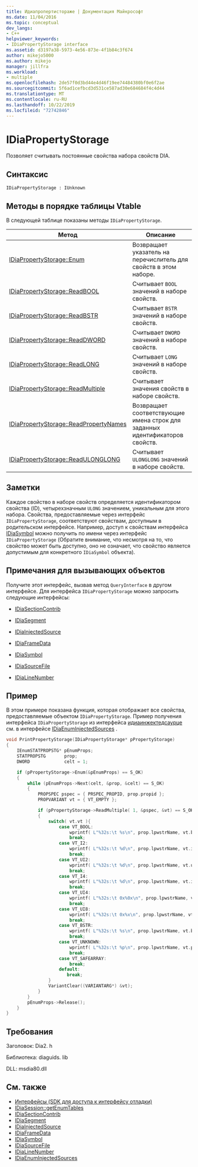 ```yaml
---
title: Идиапропертистораже | Документация Майкрософт
ms.date: 11/04/2016
ms.topic: conceptual
dev_langs:
- C++
helpviewer_keywords:
- IDiaPropertyStorage interface
ms.assetid: d3197a38-5973-4e56-873e-4f1b84c3f674
author: mikejo5000
ms.author: mikejo
manager: jillfra
ms.workload:
- multiple
ms.openlocfilehash: 2de57f0d3bd44e4d46f19ee74484380bf0e6f2ae
ms.sourcegitcommit: 5f6ad1cefbcd3d531ce587ad30e684684f4c4d44
ms.translationtype: MT
ms.contentlocale: ru-RU
ms.lasthandoff: 10/22/2019
ms.locfileid: "72742846"
---
```

# <a name="idiapropertystorage"></a>IDiaPropertyStorage
Позволяет считывать постоянные свойства набора свойств DIA.

## <a name="syntax"></a>Синтаксис

```
IDiaPropertyStorage : IUnknown
```

## <a name="methods-in-vtable-order"></a>Методы в порядке таблицы Vtable
В следующей таблице показаны методы `IDiaPropertyStorage`.

|Метод|Описание|
|------------|-----------------|
|[IDiaPropertyStorage::Enum](../../debugger/debug-interface-access/idiapropertystorage-enum.md)|Возвращает указатель на перечислитель для свойств в этом наборе.|
|[IDiaPropertyStorage::ReadBOOL](../../debugger/debug-interface-access/idiapropertystorage-readbool.md)|Считывает `BOOL` значений в наборе свойств.|
|[IDiaPropertyStorage::ReadBSTR](../../debugger/debug-interface-access/idiapropertystorage-readbstr.md)|Считывает `BSTR` значений в наборе свойств.|
|[IDiaPropertyStorage::ReadDWORD](../../debugger/debug-interface-access/idiapropertystorage-readdword.md)|Считывает `DWORD` значений в наборе свойств.|
|[IDiaPropertyStorage::ReadLONG](../../debugger/debug-interface-access/idiapropertystorage-readlong.md)|Считывает `LONG` значений в наборе свойств.|
|[IDiaPropertyStorage::ReadMultiple](../../debugger/debug-interface-access/idiapropertystorage-readmultiple.md)|Считывает значения свойств в наборе свойств.|
|[IDiaPropertyStorage::ReadPropertyNames](../../debugger/debug-interface-access/idiapropertystorage-readpropertynames.md)|Возвращает соответствующие имена строк для заданных идентификаторов свойств.|
|[IDiaPropertyStorage::ReadULONGLONG](../../debugger/debug-interface-access/idiapropertystorage-readulonglong.md)|Считывает `ULONGLONG` значений в наборе свойств.|

## <a name="remarks"></a>Заметки
Каждое свойство в наборе свойств определяется идентификатором свойства (ID), четырехзначным `ULONG` значением, уникальным для этого набора. Свойства, предоставляемые через интерфейс `IDiaPropertyStorage`, соответствуют свойствам, доступным в родительском интерфейсе. Например, доступ к свойствам интерфейса [IDiaSymbol](../../debugger/debug-interface-access/idiasymbol.md) можно получить по имени через интерфейс `IDiaPropertyStorage` (Обратите внимание, что несмотря на то, что свойство может быть доступно, оно не означает, что свойство является допустимым для конкретного `IDiaSymbol` объекта).

## <a name="notes-for-callers"></a>Примечания для вызывающих объектов
Получите этот интерфейс, вызвав метод `QueryInterface` в другом интерфейсе. Для интерфейса `IDiaPropertyStorage` можно запросить следующие интерфейсы:

- [IDiaSectionContrib](../../debugger/debug-interface-access/idiasectioncontrib.md)

- [IDiaSegment](../../debugger/debug-interface-access/idiasegment.md)

- [IDiaInjectedSource](../../debugger/debug-interface-access/idiainjectedsource.md)

- [IDiaFrameData](../../debugger/debug-interface-access/idiaframedata.md)

- [IDiaSymbol](../../debugger/debug-interface-access/idiasymbol.md)

- [IDiaSourceFile](../../debugger/debug-interface-access/idiasourcefile.md)

- [IDiaLineNumber](../../debugger/debug-interface-access/idialinenumber.md)

## <a name="example"></a>Пример
В этом примере показана функция, которая отображает все свойства, предоставляемые объектом `IDiaPropertyStorage`. Пример получения интерфейса `IDiaPropertyStorage` из интерфейса [идиаинжектедсаурце](../../debugger/debug-interface-access/idiainjectedsource.md) см. в интерфейсе [IDiaEnumInjectedSources](../../debugger/debug-interface-access/idiaenuminjectedsources.md) .

```C++
void PrintPropertyStorage(IDiaPropertyStorage* pPropertyStorage)
{
    IEnumSTATPROPSTG* pEnumProps;
    STATPROPSTG       prop;
    DWORD             celt = 1;

    if (pPropertyStorage->Enum(&pEnumProps) == S_OK)
    {
        while (pEnumProps->Next(celt, &prop, &celt) == S_OK)
        {
            PROPSPEC pspec = { PRSPEC_PROPID, prop.propid };
            PROPVARIANT vt = { VT_EMPTY };

            if (pPropertyStorage->ReadMultiple( 1, &pspec, &vt) == S_OK)
            {
                switch( vt.vt ){
                    case VT_BOOL:
                        wprintf( L"%32s:\t %s\n", prop.lpwstrName, vt.bVal ? L"true" : L"false" );
                        break;
                    case VT_I2:
                        wprintf( L"%32s:\t %d\n", prop.lpwstrName, vt.iVal );
                        break;
                    case VT_UI2:
                        wprintf( L"%32s:\t %d\n", prop.lpwstrName, vt.uiVal );
                        break;
                    case VT_I4:
                        wprintf( L"%32s:\t %d\n", prop.lpwstrName, vt.intVal );
                        break;
                    case VT_UI4:
                        wprintf( L"%32s:\t 0x%0x\n", prop.lpwstrName, vt.uintVal );
                        break;
                    case VT_UI8:
                        wprintf( L"%32s:\t 0x%x\n", prop.lpwstrName, vt.uhVal.QuadPart );
                        break;
                    case VT_BSTR:
                        wprintf( L"%32s:\t %s\n", prop.lpwstrName, vt.bstrVal );
                        break;
                    case VT_UNKNOWN:
                        wprintf( L"%32s:\t %p\n", prop.lpwstrName, vt.punkVal );
                        break;
                    case VT_SAFEARRAY:
                        break;
                    default:
                       break;
                }
                VariantClear((VARIANTARG*) &vt);
            }
        }
        pEnumProps->Release();
    }
}
```

## <a name="requirements"></a>Требования
Заголовок: Dia2. h

Библиотека: diaguids. lib

DLL: msdia80.dll

## <a name="see-also"></a>См. также
- [Интерфейсы (SDK для доступа к интерфейсу отладки)](../../debugger/debug-interface-access/interfaces-debug-interface-access-sdk.md)
- [IDiaSession::getEnumTables](../../debugger/debug-interface-access/idiasession-getenumtables.md)
- [IDiaSectionContrib](../../debugger/debug-interface-access/idiasectioncontrib.md)
- [IDiaSegment](../../debugger/debug-interface-access/idiasegment.md)
- [IDiaInjectedSource](../../debugger/debug-interface-access/idiainjectedsource.md)
- [IDiaFrameData](../../debugger/debug-interface-access/idiaframedata.md)
- [IDiaSymbol](../../debugger/debug-interface-access/idiasymbol.md)
- [IDiaSourceFile](../../debugger/debug-interface-access/idiasourcefile.md)
- [IDiaLineNumber](../../debugger/debug-interface-access/idialinenumber.md)
- [IDiaEnumInjectedSources](../../debugger/debug-interface-access/idiaenuminjectedsources.md)
